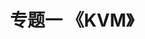 ---
title: "专题一 《KVM》"
menu:
  main:
    identifier: "kvm"
    parent: "virtualization"
    name: "kvm"
    weight: 1
---